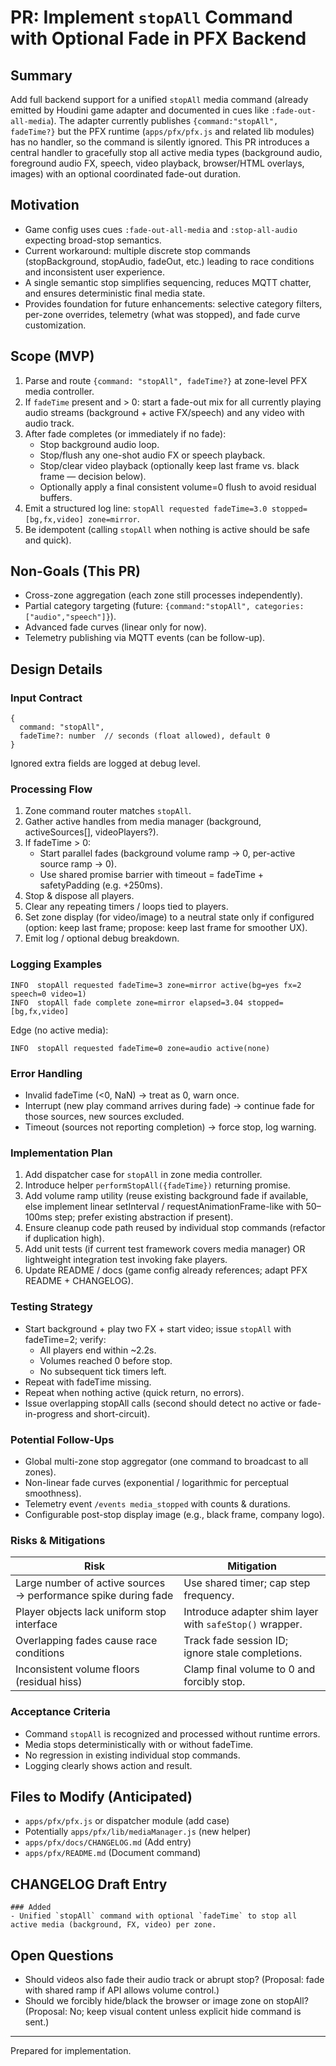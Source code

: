 # PR: Implement `stopAll` Command with Optional Fade in PFX Backend

## Summary
Add full backend support for a unified `stopAll` media command (already emitted by Houdini game adapter and documented in cues like `:fade-out-all-media`). The adapter currently publishes `{command:"stopAll", fadeTime?}` but the PFX runtime (`apps/pfx/pfx.js` and related lib modules) has no handler, so the command is silently ignored. This PR introduces a central handler to gracefully stop all active media types (background audio, foreground audio FX, speech, video playback, browser/HTML overlays, images) with an optional coordinated fade-out duration.

## Motivation
- Game config uses cues `:fade-out-all-media` and `:stop-all-audio` expecting broad-stop semantics.
- Current workaround: multiple discrete stop commands (stopBackground, stopAudio, fadeOut, etc.) leading to race conditions and inconsistent user experience.
- A single semantic stop simplifies sequencing, reduces MQTT chatter, and ensures deterministic final media state.
- Provides foundation for future enhancements: selective category filters, per-zone overrides, telemetry (what was stopped), and fade curve customization.

## Scope (MVP)
1. Parse and route `{command: "stopAll", fadeTime?}` at zone-level PFX media controller.
2. If `fadeTime` present and > 0: start a fade-out mix for all currently playing audio streams (background + active FX/speech) and any video with audio track.
3. After fade completes (or immediately if no fade):
   - Stop background audio loop.
   - Stop/flush any one-shot audio FX or speech playback.
   - Stop/clear video playback (optionally keep last frame vs. black frame — decision below).
   - Optionally apply a final consistent volume=0 flush to avoid residual buffers.
4. Emit a structured log line: `stopAll requested fadeTime=3.0 stopped=[bg,fx,video] zone=mirror`.
5. Be idempotent (calling `stopAll` when nothing is active should be safe and quick).

## Non-Goals (This PR)
- Cross-zone aggregation (each zone still processes independently).
- Partial category targeting (future: `{command:"stopAll", categories:["audio","speech"]}`).
- Advanced fade curves (linear only for now).
- Telemetry publishing via MQTT events (can be follow-up).

## Design Details
### Input Contract
```
{
  command: "stopAll",
  fadeTime?: number  // seconds (float allowed), default 0
}
```
Ignored extra fields are logged at debug level.

### Processing Flow
1. Zone command router matches `stopAll`.
2. Gather active handles from media manager (background, activeSources[], videoPlayers?).
3. If fadeTime > 0:
   - Start parallel fades (background volume ramp -> 0, per-active source ramp -> 0).
   - Use shared promise barrier with timeout = fadeTime + safetyPadding (e.g. +250ms).
4. Stop & dispose all players.
5. Clear any repeating timers / loops tied to players.
6. Set zone display (for video/image) to a neutral state only if configured (option: keep last frame; propose: keep last frame for smoother UX).
7. Emit log / optional debug breakdown.

### Logging Examples
```
INFO  stopAll requested fadeTime=3 zone=mirror active(bg=yes fx=2 speech=0 video=1)
INFO  stopAll fade complete zone=mirror elapsed=3.04 stopped=[bg,fx,video]
```
Edge (no active media):
```
INFO  stopAll requested fadeTime=0 zone=audio active(none)
```

### Error Handling
- Invalid fadeTime (<0, NaN) → treat as 0, warn once.
- Interrupt (new play command arrives during fade) → continue fade for those sources, new sources excluded.
- Timeout (sources not reporting completion) → force stop, log warning.

### Implementation Plan
1. Add dispatcher case for `stopAll` in zone media controller.
2. Introduce helper `performStopAll({fadeTime})` returning promise.
3. Add volume ramp utility (reuse existing background fade if available, else implement linear setInterval / requestAnimationFrame-like with 50–100ms step; prefer existing abstraction if present).
4. Ensure cleanup code path reused by individual stop commands (refactor if duplication high).
5. Add unit tests (if current test framework covers media manager) OR lightweight integration test invoking fake players.
6. Update README / docs (game config already references; adapt PFX README + CHANGELOG).

### Testing Strategy
- Start background + play two FX + start video; issue `stopAll` with fadeTime=2; verify:
  * All players end within ~2.2s.
  * Volumes reached 0 before stop.
  * No subsequent tick timers left.
- Repeat with fadeTime missing.
- Repeat when nothing active (quick return, no errors).
- Issue overlapping stopAll calls (second should detect no active or fade-in-progress and short-circuit).

### Potential Follow-Ups
- Global multi-zone stop aggregator (one command to broadcast to all zones).
- Non-linear fade curves (exponential / logarithmic for perceptual smoothness).
- Telemetry event `/events media_stopped` with counts & durations.
- Configurable post-stop display image (e.g., black frame, company logo).

### Risks & Mitigations
| Risk | Mitigation |
|------|------------|
| Large number of active sources → performance spike during fade | Use shared timer; cap step frequency. |
| Player objects lack uniform stop interface | Introduce adapter shim layer with `safeStop()` wrapper. |
| Overlapping fades cause race conditions | Track fade session ID; ignore stale completions. |
| Inconsistent volume floors (residual hiss) | Clamp final volume to 0 and forcibly stop. |

### Acceptance Criteria
- Command `stopAll` is recognized and processed without runtime errors.
- Media stops deterministically with or without fadeTime.
- No regression in existing individual stop commands.
- Logging clearly shows action and result.

## Files to Modify (Anticipated)
- `apps/pfx/pfx.js` or dispatcher module (add case)
- Potentially `apps/pfx/lib/mediaManager.js` (new helper)
- `apps/pfx/docs/CHANGELOG.md` (Add entry)
- `apps/pfx/README.md` (Document command)

## CHANGELOG Draft Entry
```
### Added
- Unified `stopAll` command with optional `fadeTime` to stop all active media (background, FX, video) per zone.
```

## Open Questions
- Should videos also fade their audio track or abrupt stop? (Proposal: fade with shared ramp if API allows volume control.)
- Should we forcibly hide/black the browser or image zone on stopAll? (Proposal: No; keep visual content unless explicit hide command is sent.)

---
Prepared for implementation.
